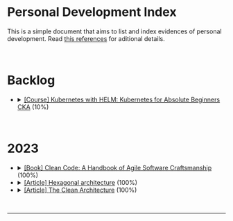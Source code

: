 # Personal Development Index

This is a simple document that aims to list and index evidences of personal development. Read [this references](./docs/references.md) for aditional details.

</br>

<h1>Backlog</h1>
<ul>
  <li>
    <details> 
    <summary>
      <a href="https://www.udemy.com/course/kubernetes-training/learn/lecture/17459332?start=60#content">[Course] Kubernetes with HELM: Kubernetes for Absolute Beginners CKA</a> (10%)
    </summary>
    <ul>
      <li>
        Started: 2023-03-20
      </li>
      <li>
        Finished:
      </li>
    </ul>
    </details>
  </li>
</ul>
</br>

<h1>2023</h1>
<ul>
  <li>
    <details> 
    <summary>
      <a href="https://www.amazon.com.br/Clean-Code-Handbook-Software-Craftsmanship/dp/0132350882">[Book] Clean Code: A Handbook of Agile Software Craftsmanship</a> (100%)
    </summary>
    <ul>
        <li>
          Started: 2023-02-13
        </li>
        <li>
          Finished: 2023-03-22
        </li>
      </ul>
    </details>
  </li>
  <li>
    <details> 
      <summary>
        <a href="https://alistair.cockburn.us/hexagonal-architecture/">[Article] Hexagonal architecture</a> (100%)
      </summary>
      <ul>
        <li>
          Started: 2023-04-30
        </li>
        <li>
          Finished: 2023-05-09
        </li>
      </ul>
    </details>
  </li>
    <li>
    <details> 
      <summary>
        <a href="https://blog.cleancoder.com/uncle-bob/2012/08/13/the-clean-architecture.html">[Article] The Clean Architecture</a> (100%)
      </summary>
      <ul>
        <li>
          Started: 2023-06-02
        </li>
        <li>
          Finished: 2023-06-15
        </li>
      </ul>
      </details>
    </li>
</ul>
</br>



<hr/>

</br>
